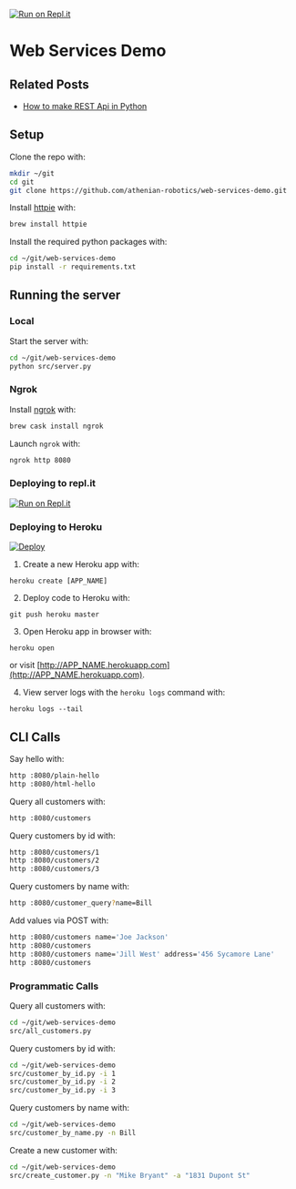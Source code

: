 [![Run on Repl.it](https://repl.it/badge/github/athenian-programming/web-services-demo)](https://repl.it/github/athenian-programming/web-services-demo)

# Web Services Demo

## Related Posts
* [How to make REST Api in Python](https://repl.it/talk/learn/How-to-make-Rest-Api-in-Python/9038)

## Setup

Clone the repo with:
```bash
mkdir ~/git
cd git
git clone https://github.com/athenian-robotics/web-services-demo.git
```

Install [httpie](https://httpie.org) with:
```bash
brew install httpie
```

Install the required python packages with:
```bash
cd ~/git/web-services-demo
pip install -r requirements.txt
```

## Running the server

### Local 

Start the server with:
```bash
cd ~/git/web-services-demo
python src/server.py
```

### Ngrok 

Install [ngrok](https://ngrok.com) with:
```bash
brew cask install ngrok
```

Launch `ngrok` with:
```bash
ngrok http 8080
```
 
### Deploying to repl.it
 [![Run on Repl.it](https://repl.it/badge/github/athenian-programming/web-services-demo)](https://repl.it/github/athenian-programming/web-services-demo)


### Deploying to Heroku

[![Deploy](https://www.herokucdn.com/deploy/button.svg)](https://heroku.com/deploy)

1) Create a new Heroku app with:
```
heroku create [APP_NAME]
```

2) Deploy code to Heroku with:
```
git push heroku master
```

3) Open Heroku app in browser with:
```
heroku open
```
or visit [http://APP_NAME.herokuapp.com](http://APP_NAME.herokuapp.com).

4) View server logs with the `heroku logs` command with:
```
heroku logs --tail
```

## CLI Calls

Say hello with:
```bash
http :8080/plain-hello
http :8080/html-hello
```

Query all customers with:
```bash
http :8080/customers
```

Query customers by id with:
```bash
http :8080/customers/1
http :8080/customers/2
http :8080/customers/3
```

Query customers by name with:
```bash
http :8080/customer_query?name=Bill
```

Add values via POST with:
```bash
http :8080/customers name='Joe Jackson' 
http :8080/customers
http :8080/customers name='Jill West' address='456 Sycamore Lane'
http :8080/customers
```

### Programmatic Calls

Query all customers with:
```bash
cd ~/git/web-services-demo
src/all_customers.py
```

Query customers by id with:
```bash
cd ~/git/web-services-demo
src/customer_by_id.py -i 1
src/customer_by_id.py -i 2
src/customer_by_id.py -i 3
```

Query customers by name with:
```bash
cd ~/git/web-services-demo
src/customer_by_name.py -n Bill
```

Create a new customer with:
```bash
cd ~/git/web-services-demo
src/create_customer.py -n "Mike Bryant" -a "1831 Dupont St"
```